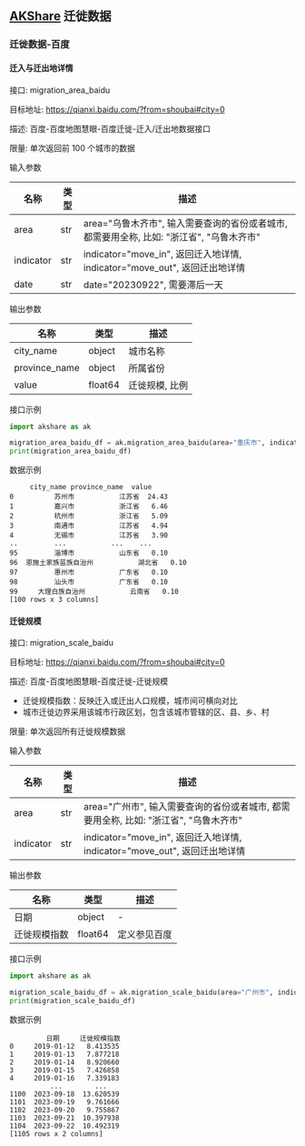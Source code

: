 ## [AKShare](https://github.com/akfamily/akshare) 迁徙数据

### 迁徙数据-百度

#### 迁入与迁出地详情

接口: migration_area_baidu

目标地址: https://qianxi.baidu.com/?from=shoubai#city=0

描述: 百度-百度地图慧眼-百度迁徙-迁入/迁出地数据接口

限量: 单次返回前 100 个城市的数据

输入参数

| 名称        | 类型  | 描述                                                          |
|-----------|-----|-------------------------------------------------------------|
| area      | str | area="乌鲁木齐市", 输入需要查询的省份或者城市, 都需要用全称, 比如: "浙江省", "乌鲁木齐市"     |
| indicator | str | indicator="move_in", 返回迁入地详情, indicator="move_out", 返回迁出地详情 |
| date      | str | date="20230922", 需要滞后一天                                     |

输出参数

| 名称            | 类型      | 描述       |
|---------------|---------|----------|
| city_name     | object  | 城市名称     |
| province_name | object  | 所属省份     |
| value         | float64 | 迁徙规模, 比例 |

接口示例

```python
import akshare as ak

migration_area_baidu_df = ak.migration_area_baidu(area="重庆市", indicator="move_in", date="20230922")
print(migration_area_baidu_df)
```

数据示例

```
     city_name province_name  value
0          苏州市           江苏省  24.43
1          嘉兴市           浙江省   6.46
2          杭州市           浙江省   5.09
3          南通市           江苏省   4.94
4          无锡市           江苏省   3.90
..         ...           ...    ...
95         淄博市           山东省   0.10
96  恩施土家族苗族自治州           湖北省   0.10
97         惠州市           广东省   0.10
98         汕头市           广东省   0.10
99     大理白族自治州           云南省   0.10
[100 rows x 3 columns]
```

#### 迁徙规模

接口: migration_scale_baidu

目标地址: https://qianxi.baidu.com/?from=shoubai#city=0

描述: 百度-百度地图慧眼-百度迁徙-迁徙规模

- 迁徙规模指数：反映迁入或迁出人口规模，城市间可横向对比
- 城市迁徙边界采用该城市行政区划，包含该城市管辖的区、县、乡、村

限量: 单次返回所有迁徙规模数据

输入参数

| 名称        | 类型  | 描述                                                          |
|-----------|-----|-------------------------------------------------------------|
| area      | str | area="广州市", 输入需要查询的省份或者城市, 都需要用全称, 比如: "浙江省", "乌鲁木齐市"       |
| indicator | str | indicator="move_in", 返回迁入地详情, indicator="move_out", 返回迁出地详情 |

输出参数

| 名称     | 类型      | 描述     |
|--------|---------|--------|
| 日期     | object  | -      |
| 迁徙规模指数 | float64 | 定义参见百度 |

接口示例

```python
import akshare as ak

migration_scale_baidu_df = ak.migration_scale_baidu(area="广州市", indicator="move_in")
print(migration_scale_baidu_df)
```

数据示例

```
         日期     迁徙规模指数
0     2019-01-12   8.413535
1     2019-01-13   7.877218
2     2019-01-14   8.920660
3     2019-01-15   7.426858
4     2019-01-16   7.339183
          ...        ...
1100  2023-09-18  13.620539
1101  2023-09-19   9.761666
1102  2023-09-20   9.755867
1103  2023-09-21  10.397938
1104  2023-09-22  10.492319
[1105 rows x 2 columns]
```
